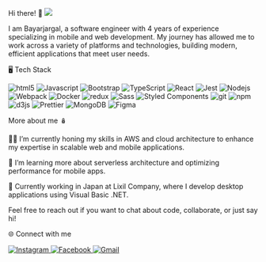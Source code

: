 Hi there! 👋
![](https://komarev.com/ghpvc/?username=BayraaKaspersky)

I am Bayarjargal, a software engineer with 4 years of experience specializing in mobile and web development. My journey has allowed me to work across a variety of platforms and technologies, building modern, efficient applications that meet user needs.


🖥️ Tech Stack

<p>
  <img alt="html5" src="https://img.shields.io/badge/-HTML5-E34F26?style=flat-square&logo=html5&logoColor=white" />
  <img alt="Javascript" src="https://img.shields.io/badge/-javascript-f7df1c?style=flat-square&logo=javascript&logoColor=black" />
  <img alt="Bootstrap" src="https://img.shields.io/badge/-bootstrap-7953b3?style=flat-square&logo=javascript&logoColor=white" />
  <img alt="TypeScript" src="https://img.shields.io/badge/-TypeScript-007ACC?style=flat-square&logo=typescript&logoColor=white" />
  <img alt="React" src="https://img.shields.io/badge/-React-45b8d8?style=flat-square&logo=react&logoColor=white" />
  <img alt="Jest" src="https://img.shields.io/badge/-jest-be3d19?style=flat-square&logo=jest&logoColor=white" />
  <img alt="Nodejs" src="https://img.shields.io/badge/-Nodejs-43853d?style=flat-square&logo=Node.js&logoColor=white" />
  <img alt="Webpack" src="https://img.shields.io/badge/-Webpack-8DD6F9?style=flat-square&logo=webpack&logoColor=white" />
  <img alt="Docker" src="https://img.shields.io/badge/-Docker-46a2f1?style=flat-square&logo=docker&logoColor=white" />
  <img alt="redux" src="https://img.shields.io/badge/-Redux-764ABC?style=flat-square&logo=redux&logoColor=white" />
  <img alt="Sass" src="https://img.shields.io/badge/-Sass-CC6699?style=flat-square&logo=sass&logoColor=white" />
  <img alt="Styled Components" src="https://img.shields.io/badge/-Styled_Components-db7092?style=flat-square&logo=styled-components&logoColor=white" />
  <img alt="git" src="https://img.shields.io/badge/-Git-F05032?style=flat-square&logo=git&logoColor=white" />
  <img alt="npm" src="https://img.shields.io/badge/-NPM-CB3837?style=flat-square&logo=npm&logoColor=white" />
  <img alt="d3js" src="https://img.shields.io/badge/-D3.js-F9A03C?style=flat-square&logo=d3.js&logoColor=white" />
  <img alt="Prettier" src="https://img.shields.io/badge/-Prettier-F7B93E?style=flat-square&logo=prettier&logoColor=white" />
  <img alt="MongoDB" src="https://img.shields.io/badge/-MongoDB-13aa52?style=flat-square&logo=mongodb&logoColor=white" />
   <img alt="Figma" src="https://img.shields.io/badge/-Figma-F24E1E?style=flat-square&logo=figma&logoColor=white" />
</p>



More about me 🪆
<p>
👨‍💻 I’m currently honing my skills in AWS and cloud architecture to enhance my expertise in scalable web and mobile applications.
  </p>
  <p>
🌱 I’m learning more about serverless architecture and optimizing performance for mobile apps.
    </p>
    <p>
🔭 Currently working in Japan at Lixil Company, where I develop desktop applications using Visual Basic .NET.
</p>
<p>
Feel free to reach out if you want to chat about code, collaborate, or just say hi!
</p>


🌐 Connect with me


<p> <a href="https://www.instagram.com/bayraakaspersky"> <img alt="Instagram" src="https://img.shields.io/badge/Instagram-E4405F?style=for-the-badge&logo=instagram&logoColor=white" /> </a> <a href="https://www.facebook.com/bayraakaspersky"> <img alt="Facebook" src="https://img.shields.io/badge/Facebook-1877F2?style=for-the-badge&logo=facebook&logoColor=white" /> </a> <a href="mailto:bayraakaspersky@gmail.com"> <img alt="Gmail" src="https://img.shields.io/badge/Gmail-D14836?style=for-the-badge&logo=gmail&logoColor=white" /> </a> </p>
